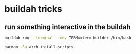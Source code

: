 
# buildah tricks

## run something interactive in the buildah

```bash
buildah run --terminal --env TERM=xterm builder /bin/bash

pacman -Su arch-install-scripts
```

